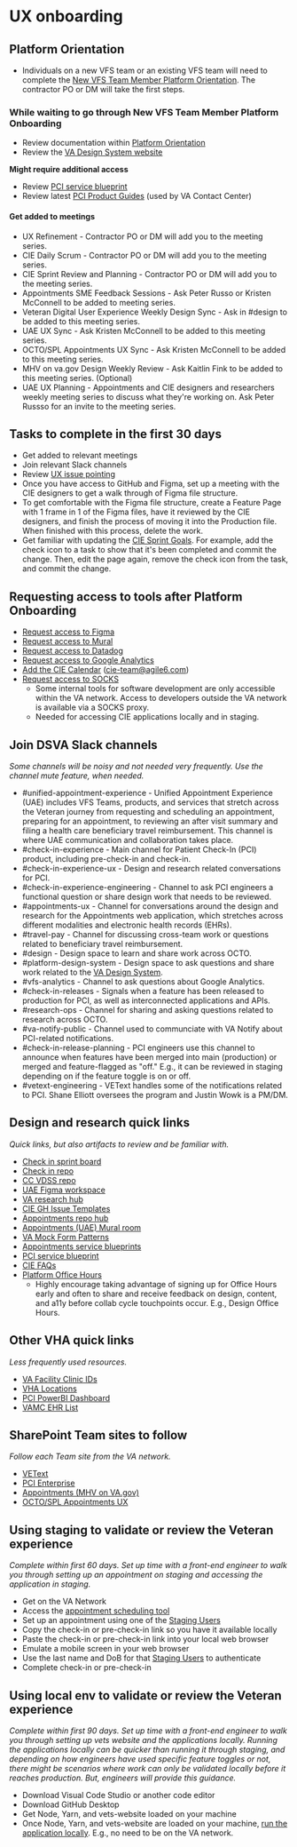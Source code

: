 # UX onboarding 

## Platform Orientation 

- Individuals on a new VFS team or an existing VFS team will need to complete the [New VFS Team Member Platform Orientation](https://depo-platform-documentation.scrollhelp.site/getting-started/guidance-for-new-teams-and-team-members#Guidancefornewteamsandteammembers-NewVFSteammembers). The contractor PO or DM will take the first steps.

### While waiting to go through New VFS Team Member Platform Onboarding

- Review documentation within [Platform Orientation](https://depo-platform-documentation.scrollhelp.site/getting-started/platform-orientation)
- Review the [VA Design System website](https://design.va.gov/)

**Might require additional access**

- Review [PCI service blueprint](https://app.mural.co/t/departmentofveteransaffairs9999/m/departmentofveteransaffairs9999/1696788763395/d3aa60a7420ece422a6f6b84659c33350279b782)
- Review latest [PCI Product Guides](https://github.com/department-of-veterans-affairs/va.gov-team/tree/master/products/health-care/checkin/product/product-guides#product-guides) (used by VA Contact Center)
  
#### Get added to meetings 

- UX Refinement - Contractor PO or DM will add you to the meeting series.
- CIE Daily Scrum - Contractor PO or DM will add you to the meeting series.
- CIE Sprint Review and Planning - Contractor PO or DM will add you to the meeting series.
- Appointments SME Feedback Sessions - Ask Peter Russo or Kristen McConnell to be added to meeting series.
- Veteran Digital User Experience Weekly Design Sync - Ask in #design to be added to this meeting series.
- UAE UX Sync - Ask Kristen McConnell to be added to this meeting series.
- OCTO/SPL Appointments UX Sync - Ask Kristen McConnell to be added to this meeting series.
- MHV on va.gov Design Weekly Review - Ask Kaitlin Fink to be added to this meeting series. (Optional)
- UAE UX Planning - Appointments and CIE designers and researchers weekly meeting series to discuss what they're working on. Ask Peter Russso for an invite to the meeting series.

## Tasks to complete in the first 30 days 

- Get added to relevant meetings
- Join relevant Slack channels
- Review [UX issue pointing](https://github.com/department-of-veterans-affairs/va.gov-team/blob/master/products/health-care/checkin/team/Pointing.md#story-point-baseline)
- Once you have access to GitHub and Figma, set up a meeting with the CIE designers to get a walk through of Figma file structure.
- To get comfortable with the Figma file structure, create a Feature Page with 1 frame in 1 of the Figma files, have it reviewed by the CIE designers, and finish the process of moving it into the Production file. When finished with this process, delete the work.
- Get familiar with updating the [CIE Sprint Goals](https://github.com/department-of-veterans-affairs/va.gov-team/blob/master/products/health-care/checkin/sprints/sprint-goals.md). For example, add the check icon to a task to show that it's been completed and commit the change. Then, edit the page again, remove the check icon from the task, and commit the change.    

## Requesting access to tools after Platform Onboarding

- [Request access to Figma](https://depo-platform-documentation.scrollhelp.site/research-design/figma-accounts-at-va#FigmaaccountsatVA-Requestingaccess)
- [Request access to Mural](https://depo-platform-documentation.scrollhelp.site/getting-started/request-access-to-tools#Requestaccesstotools-Mural)
- [Request access to Datadog](https://depo-platform-documentation.scrollhelp.site/developer-docs/get-access-to-datadog)
- [Request access to Google Analytics](https://depo-platform-documentation.scrollhelp.site/analytics-monitoring/new-users-to-google-analytics#NewUserstoGoogleAnalytics-HowtogetaccesstoGoogleAnalytics)
- [Add the CIE Calendar](https://calendar.google.com/calendar/embed?src=cie-team%40agile6.com&ctz=America%2FNew_York) (cie-team@agile6.com)
- [Request access to SOCKS](https://depo-platform-documentation.scrollhelp.site/getting-started/request-access-to-tools#Requestaccesstotools-SOCKSaccess)
  - Some internal tools for software development are only accessible within the VA network. Access to developers outside the VA network is available via a SOCKS proxy.
  - Needed for accessing CIE applications locally and in staging. 

## Join DSVA Slack channels

_Some channels will be noisy and not needed very frequently. Use the channel mute feature, when needed._

- #unified-appointment-experience - Unified Appointment Experience (UAE) includes VFS Teams, products, and services that stretch across the Veteran journey from requesting and scheduling an appointment, preparing for an appointment, to reviewing an after visit summary and filing a health care beneficiary travel reimbursement. This channel is where UAE communication and collaboration takes place.
- #check-in-experience - Main channel for Patient Check-In (PCI) product, including pre-check-in and check-in.
- #check-in-experience-ux - Design and research related conversations for PCI.
- #check-in-experience-engineering - Channel to ask PCI engineers a functional question or share design work that needs to be reviewed.
- #appointments-ux - Channel for conversations around the design and research for the Appointments web application, which stretches across different modalities and electronic health records (EHRs).
- #travel-pay - Channel for discussing cross-team work or questions related to beneficiary travel reimbursement.
- #design - Design space to learn and share work across OCTO.
- #platform-design-system - Design space to ask questions and share work related to the [VA Design System](https://design.va.gov/).
- #vfs-analytics - Channel to ask questions about Google Analytics.
- #check-in-releases - Signals when a feature has been released to production for PCI, as well as interconnected applications and APIs.
- #research-ops - Channel for sharing and asking questions related to research across OCTO.
- #va-notify-public - Channel used to communciate with VA Notify about PCI-related notifications.
- #check-in-release-planning - PCI engineers use this channel to announce when features have been merged into main (production) or merged and feature-flagged as "off." E.g., it can be reviewed in staging depending on if the feature toggle is on or off.
- #vetext-engineering - VEText handles some of the notifications related to PCI. Shane Elliott oversees the program and Justin Wowk is a PM/DM.

## Design and research quick links 

_Quick links, but also artifacts to review and be familiar with._

- [Check in sprint board](https://github.com/orgs/department-of-veterans-affairs/projects/1323/views/1?sliceBy%5Bvalue%5D=department-of-veterans-affairs%2Fva.gov-team%2362496)
- [Check in repo](https://github.com/department-of-veterans-affairs/va.gov-team/tree/master/products/health-care/checkin)
- [CC VDSS repo](https://github.com/department-of-veterans-affairs/va.gov-team/tree/master/products/health-care/appointments/va-online-scheduling/initiatives/community-care-direct-scheduling)
- [UAE Figma workspace](https://www.figma.com/files/team/1278375444205744118/project/175332858/MHV---Unified-Appointments?fuid=1175479952799719494)
- [VA research hub](https://github.com/department-of-veterans-affairs/va.gov-research-repository/projects/1)
- [CIE GH Issue Templates](https://github.com/department-of-veterans-affairs/va.gov-team/tree/master/.github/ISSUE_TEMPLATE)
- [Appointments repo hub](https://github.com/department-of-veterans-affairs/va.gov-team/tree/master/products/health-care/appointments/)
- [Appointments (UAE) Mural room](https://app.mural.co/t/departmentofveteransaffairs9999/r/1675718737504)
- [VA Mock Form Patterns](https://staging.va.gov/mock-form-patterns/introduction)
- [Appointments service blueprints](https://www.figma.com/file/sCPsUDfgchOx8Dg0l3Uspb/Service-Blueprints?type=whiteboard&node-id=123-11902&t=Hj3Rd8VZVVLwxmDI-0)
- [PCI service blueprint](https://app.mural.co/t/departmentofveteransaffairs9999/m/departmentofveteransaffairs9999/1696788763395/d3aa60a7420ece422a6f6b84659c33350279b782)
- [CIE FAQs](https://github.com/department-of-veterans-affairs/va.gov-team/blob/master/products/health-care/checkin/faqs/faqs.md)
- [Platform Office Hours](https://depo-platform-documentation.scrollhelp.site/support/office-hours)
  - Highly encourage taking advantage of signing up for Office Hours early and often to share and receive feedback on design, content, and a11y before collab cycle touchpoints occur. E.g., Design Office Hours. 

## Other VHA quick links

_Less frequently used resources._

- [VA Facility Clinic IDs](https://veteran.apps.va.gov/facilities/v2/facilities/637/clinics)
- [VHA Locations](https://reports.vssc.med.va.gov/ReportServer/Pages/ReportViewer.aspx?/Apps/VAST/Production/VAST_Snapshot_2&rs:Command=Render)
- [PCI PowerBI Dashboard](https://app.powerbigov.us/groups/me/apps/741625e9-a049-4f8e-a424-d13c7a723da7/reports/3dd5c5a9-2f91-4330-b04c-0182e7f8129e/ReportSectionf5d765b9673881db1c7a)
- [VAMC EHR List](https://www.va.gov/data/cms/vamc-ehr.json)

## SharePoint Team sites to follow 

_Follow each Team site from the VA network._

- [VEText](https://dvagov.sharepoint.com/sites/vhavetext/SitePages/VEText-Home-Page.aspx)
- [PCI Enterprise](https://dvagov.sharepoint.com/sites/vhapcirollout/SitePages/Welcome.aspx) 
- [Appointments (MHV on VA.gov)](https://dvagov.sharepoint.com/sites/HealthApartment/SitePages/Home.aspx) 
- [OCTO/SPL Appointments UX](https://dvagov.sharepoint.com/sites/AppointmentsUXSync) 

## Using staging to validate or review the Veteran experience

_Complete within first 60 days. Set up time with a front-end engineer to walk you through setting up an appointment on staging and accessing the application in staging._


- Get on the VA Network
- Access the [appointment scheduling tool](https://vigilant-couscous-ab7fb4a4.pages.github.io/?baseUrl=https%3A%2F%2Fstaging.va.gov)
- Set up an appointment using one of the [Staging Users](https://github.com/department-of-veterans-affairs/va.gov-team/blob/master/products/health-care/checkin/engineering/qa/test-data-setup.md#assigned-dfns)
- Copy the check-in or pre-check-in link so you have it available locally
- Paste the check-in or pre-check-in link into your local web browser
- Emulate a mobile screen in your web browser
- Use the last name and DoB for that [Staging Users](https://github.com/department-of-veterans-affairs/va.gov-team/blob/master/products/health-care/checkin/engineering/qa/test-data-setup.md#assigned-dfns) to authenticate
- Complete check-in or pre-check-in

## Using local env to validate or review the Veteran experience

_Complete within first 90 days. Set up time with a front-end engineer to walk you through setting up vets website and the applications locally. Running the applications locally can be quicker than running it through staging, and depending on how engineers have used specific feature toggles or not, there might be scenarios where work can only be validated locally before it reaches production. But, engineers will provide this guidance._

- Download Visual Code Studio or another code editor
- Download GitHub Desktop
- Get Node, Yarn, and vets-website loaded on your machine
- Once Node, Yarn, and vets-website are loaded on your machine, [run the application locally](https://github.com/department-of-veterans-affairs/vets-website/tree/main/src/applications/check-in#quick-start-to-get-running-locally). E.g., no need to be on the VA network. 
